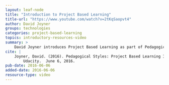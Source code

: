 ```yaml
---
layout: leaf-node
title: "Introduction to Project Based Learning"
title-url: "https://www.youtube.com/watch?v=2tKqSaopvt4"
author: David Joyner
groups: technologies
categories: project-based-learning
topics: introductory-resources-video
summary: >
    David Joyner introduces Project Based Learning as part of Pedagogical Styles.
cite: |
    Joyner, David. (2016). Pedagogical Styles: Project Based Learning Introductory Video.
        Udacity.  June 6, 2016.
pub-date: 2016-06-06
added-date: 2016-06-06
resource-type: video
---
```

